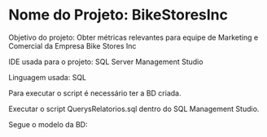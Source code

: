 # Nome do Projeto: BikeStoresInc

Objetivo do projeto: Obter métricas relevantes para equipe de Marketing e Comercial da Empresa Bike Stores Inc

IDE usada para o projeto: SQL Server Management Studio

Linguagem usada: SQL

Para executar o script é necessário ter a BD criada.

Executar o script QuerysRelatorios.sql dentro do SQL Management Studio.

Segue o modelo da BD:

